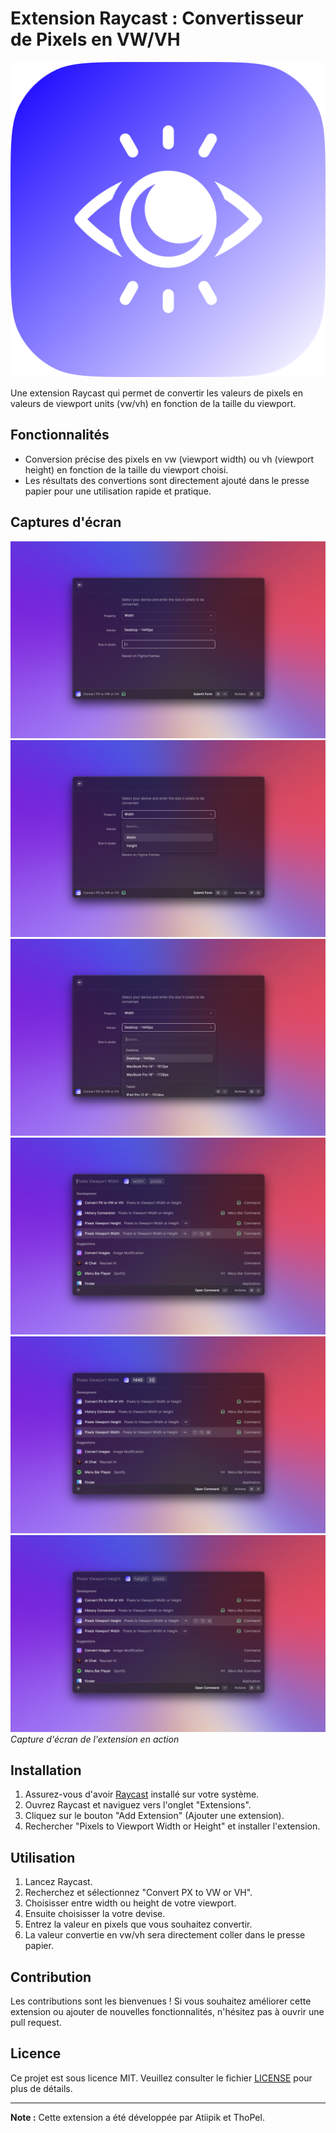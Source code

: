# Extension Raycast : Convertisseur de Pixels en VW/VH

![Logo de l'extension](assets/logo.png)

Une extension Raycast qui permet de convertir les valeurs de pixels en valeurs de viewport units (vw/vh) en fonction de la taille du viewport.

## Fonctionnalités

- Conversion précise des pixels en vw (viewport width) ou vh (viewport height) en fonction de la taille du viewport choisi.
- Les résultats des convertions sont directement ajouté dans le presse papier pour une utilisation rapide et pratique.

## Captures d'écran

![Capture d'écran 1](metadata/convert-px-to-vw-or-vh-1.png)
![Capture d'écran 2](metadata/convert-px-to-vw-or-vh-2.png)
![Capture d'écran 3](metadata/convert-px-to-vw-or-vh-3.png)
![Capture d'écran 4](metadata/pixels-viewport-width-1.png)
![Capture d'écran 5](metadata/pixels-viewport-width-2.png)
![Capture d'écran 6](metadata/pixels-viewport-height.png)
_Capture d'écran de l'extension en action_

## Installation

1. Assurez-vous d'avoir [Raycast](https://www.raycast.com) installé sur votre système.
2. Ouvrez Raycast et naviguez vers l'onglet "Extensions".
3. Cliquez sur le bouton "Add Extension" (Ajouter une extension).
4. Rechercher "Pixels to Viewport Width or Height" et installer l'extension.

## Utilisation

1. Lancez Raycast.
2. Recherchez et sélectionnez "Convert PX to VW or VH".
3. Choisisser entre width ou height de votre viewport.
4. Ensuite choisisser la votre devise.
5. Entrez la valeur en pixels que vous souhaitez convertir.
6. La valeur convertie en vw/vh sera directement coller dans le presse papier.

## Contribution

Les contributions sont les bienvenues ! Si vous souhaitez améliorer cette extension ou ajouter de nouvelles fonctionnalités, n'hésitez pas à ouvrir une pull request.

## Licence

Ce projet est sous licence MIT. Veuillez consulter le fichier [LICENSE](LICENSE) pour plus de détails.

---

**Note :** Cette extension a été développée par Atiipik et ThoPel.
